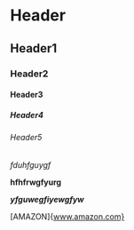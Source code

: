 # Header
## Header1
### Header2
#### Header3
##### Header4
###### Header5

*fduhfguygf*

**hfhfrwgfyurg**

***yfguwegfiyewgfyw***

[AMAZON]{www.amazon.com}
